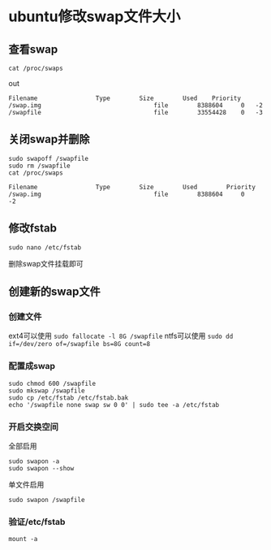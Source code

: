 # ubuntu修改swap文件大小

## 查看swap

```shell
cat /proc/swaps
```
out
```text
Filename				Type		Size		Used	Priority
/swap.img                               file		8388604		0	-2
/swapfile                               file		33554428	0	-3

```

## 关闭swap并删除

```shell
sudo swapoff /swapfile
sudo rm /swapfile
cat /proc/swaps
```

```text
Filename				Type		Size		Used		Priority
/swap.img                               file		8388604		0		-2

```

## 修改fstab

```shell
sudo nano /etc/fstab
```
删除swap文件挂载即可

## 创建新的swap文件

### 创建文件
ext4可以使用
`sudo fallocate -l 8G /swapfile`
ntfs可以使用
`sudo dd if=/dev/zero of=/swapfile bs=8G count=8`

### 配置成swap

```shell
sudo chmod 600 /swapfile
sudo mkswap /swapfile
sudo cp /etc/fstab /etc/fstab.bak
echo '/swapfile none swap sw 0 0' | sudo tee -a /etc/fstab
```

### 开启交换空间

全部启用
```shell
sudo swapon -a
sudo swapon --show
```

单文件启用

```shell
sudo swapon /swapfile
```
### 验证/etc/fstab

```shell
mount -a
```